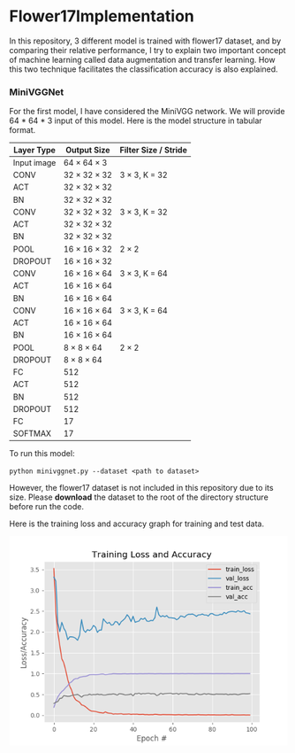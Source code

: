 # Flower17Implementation

In this repository, 3 different model is trained with flower17 dataset, and by comparing their relative performance, I try to explain two important concept of machine learning called data augmentation and transfer learning. How this two technique facilitates the classification accuracy is also explained.

### MiniVGGNet

For the first model, I have considered the MiniVGG network. We will provide 64 * 64 * 3 input of this model. Here is the model structure in tabular format. 

| Layer Type | Output Size | Filter Size / Stride |
| --- | --- | --- |
| Input image |  64 × 64 × 3 |    |
| CONV | 32 × 32 × 32 | 3 × 3, K = 32 |
| ACT | 32 × 32 × 32 |  |
| BN | 32 × 32 × 32 |  |
| CONV | 32 × 32 × 32 | 3 × 3, K = 32 |
| ACT | 32 × 32 × 32 |  |
| BN | 32 × 32 × 32 |  |
| POOL | 16 × 16 × 32 | 2 × 2 |
| DROPOUT | 16 × 16 × 32 |  |
| CONV | 16 × 16 × 64 | 3 × 3, K = 64 |
| ACT | 16 × 16 × 64 | |
| BN | 16 × 16 × 64 | |
| CONV | 16 × 16 × 64 | 3 × 3, K = 64 |
| ACT | 16 × 16 × 64 | |
| BN | 16 × 16 × 64 | |
| POOL | 8 × 8 × 64 | 2 × 2 |
| DROPOUT | 8 × 8 × 64 | |
| FC | 512 | |
| ACT | 512 | |
| BN | 512 | |
| DROPOUT | 512 | |
| FC | 17 | |
| SOFTMAX | 17 | |

To run this model:

`python minivggnet.py --dataset <path to dataset>`

However, the flower17 dataset is not included in this repository due to its size. Please **download** the dataset to the root of the directory structure before run the code.


Here is the training loss and accuracy graph for training and test data.

![alt text](minivgg.png)
